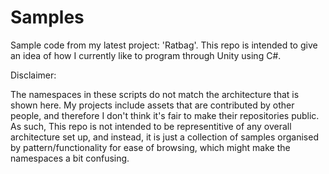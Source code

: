 # Samples
Sample code from my latest project: 'Ratbag'.
This repo is intended to give an idea of how I currently like to program through Unity using C#.

Disclaimer:

The namespaces in these scripts do not match the architecture that is shown here. My projects include assets that are contributed by other people, and therefore I don't think it's fair to make their repositories public. 
As such, This repo is not intended to be representitive of any overall architecture set up, and instead, it is just a collection of samples organised by pattern/functionality for ease of browsing, which might make the namespaces a bit confusing.

